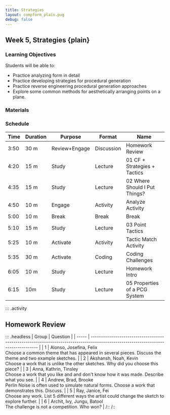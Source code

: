 ```yaml
---
title: Strategies
layout: compform_plain.pug
debug: false
---
```


## Week 5, Strategies {plain}

### Learning Objectives

Students will be able to:

- Practice analyzing form in detail
- Practice developing strategies for procedural generation
- Practice reverse engineering procedural generation approaches
- Explore some common methods for aesthetically arranging points on a plane.

### Materials

### Schedule

| Time | Duration | Purpose       | Format     | Name                          |
| ---- | -------- | ------------- | ---------- | ----------------------------- |
| 3:50 | 30 m     | Review+Engage | Discussion | Homework Review               |
| 4:20 | 15 m     | Study         | Lecture    | 01 CF + Strategies + Tactics  |
| 4:35 | 15 m     | Study         | Lecture    | 02 Where Should I Put Things? |
| 4:50 | 10 m     | Engage        | Activity   | Analyze Activity              |
| 5:00 | 10 m     | Break         | Break      | Break                         |
| 5:10 | 15 m     | Study         | Lecture    | 03 Point Tactics              |
| 5:25 | 10 m     | Activate      | Activity   | Tactic Match Activity         |
| 5:35 | 30 m     | Activate      | Coding     | Coding Challenges             |
| 6:05 | 10 m     | Study         | Lecture    | Homework Intro                |
| 6:15 | 10m      | Study         | Lecture    | 05 Properties of a PCG System |

::: .activity

## Homework Review

::: .headless
| Group | Question |
| ----- | ---------------------------------------------------------------------------------------------------------------------------------- |
| 1 | Alonso, Josefina, Felix<br/>Choose a common theme that has appeared in several pieces. Discuss the theme and two example sketches. |
| 2 | Akshansh, Noah, Kevin<br/>Choose a work that is unlike the other sketches. Why did you choose this piece? |
| 3 | Anna, Kathrin, Tinsley<br/>Choose a work that you like and and don't know how it was made. Describe what you see. |
| 4 | Andrew, Brad, Brooke<br/>Perlin Noise is often used to simulate natural forms. Choose a work that demonstrates this. Discuss. |
| 5 | Ray, Janice, Fei<br/>Choose any work. List 5 different ways the artist could change the sketch to explore further. |
| 6 | Archit, Ivy, Jungu, Batool<br/>The challenge is not a competition. Who won? |
/::
/::

<style> 
    .headless thead {
        display: none;
    }
</style>
